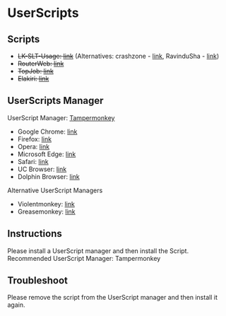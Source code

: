 # UserScripts

## Scripts
- <del>LK-SLT-Usage: <a href="https://raw.githubusercontent.com/dimuththarindu/UserScripts/master/LK-SLT-Usage/Project/LK-SLT-Usage.user.js">link</a></del> (Alternatives: crashzone - <a href="https://github.com/crashzonecz/SLTUsage">link</a>, RavinduSha - <a href="https://github.com/ravindusha/SLT_Usage_Meter_Addon">link</a>)     
- <del>RouterWeb: <a href="https://raw.githubusercontent.com/dimuththarindu/UserScripts/master/Router-Web-SLT-PROLiNK-PRS1140/Project/RouterWeb.user.js">link</a></del>   
- <del>TopJob: <a href="https://raw.githubusercontent.com/dimuththarindu/UserScripts/master/TopJob/Project/TopJob.user.js">link</a></del>  
- <del>Elakiri: <a href="https://raw.githubusercontent.com/dimuththarindu/UserScripts/master/Elakiri/Project/Elakiri.user.js">link</a></del>   

## UserScripts Manager
UserScript Manager: <a href="https://www.tampermonkey.net">Tampermonkey</a>  

- Google Chrome: <a href="https://chrome.google.com/webstore/detail/tampermonkey/dhdgffkkebhmkfjojejmpbldmpobfkfo?hl=en">link</a>  
- Firefox: <a href="https://addons.mozilla.org/en-US/firefox/addon/tampermonkey/">link</a>  
- Opera: <a href="https://addons.opera.com/en/extensions/details/tampermonkey-beta/">link</a>  
- Microsoft Edge: <a href="https://www.microsoft.com/store/apps/9NBLGGH5162S">link</a>  
- Safari: <a href="https://safari-extensions.apple.com/details/?id=net.tampermonkey.safari-G3XV72R5TC">link</a>    
- UC Browser: <a href="https://play.google.com/store/apps/details?id=net.tampermonkey.uc">link</a>  
- Dolphin Browser: <a href="https://play.google.com/store/apps/details?id=net.tampermonkey.dolphin">link</a>  

Alternative UserScript Managers  
- Violentmonkey: <a href="https://violentmonkey.github.io/get-it/">link</a>  
- Greasemonkey: <a href="https://addons.mozilla.org/en-US/firefox/addon/greasemonkey/">link</a>  

## Instructions

Please install a UserScript manager and then install the Script.  
Recommended UserScript Manager: Tampermonkey  

## Troubleshoot

Please remove the script from the UserScript manager and then install it again.  
